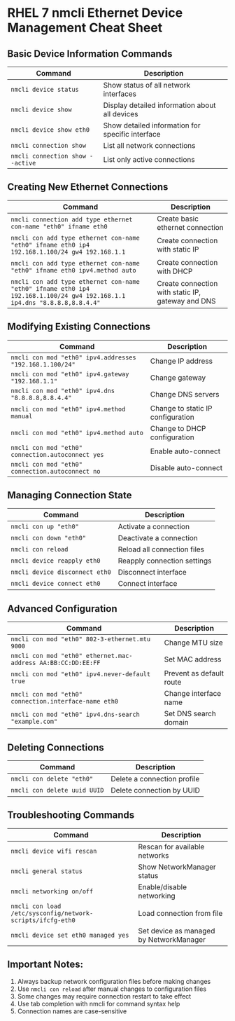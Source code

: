 # RHEL 7 nmcli Ethernet Device Management Cheat Sheet

## Basic Device Information Commands

| Command | Description |
|---------|-------------|
| `nmcli device status` | Show status of all network interfaces |
| `nmcli device show` | Display detailed information about all devices |
| `nmcli device show eth0` | Show detailed information for specific interface |
| `nmcli connection show` | List all network connections |
| `nmcli connection show --active` | List only active connections |

## Creating New Ethernet Connections

| Command | Description |
|---------|-------------|
| `nmcli connection add type ethernet con-name "eth0" ifname eth0` | Create basic ethernet connection |
| `nmcli con add type ethernet con-name "eth0" ifname eth0 ip4 192.168.1.100/24 gw4 192.168.1.1` | Create connection with static IP |
| `nmcli con add type ethernet con-name "eth0" ifname eth0 ipv4.method auto` | Create connection with DHCP |
| `nmcli con add type ethernet con-name "eth0" ifname eth0 ip4 192.168.1.100/24 gw4 192.168.1.1 ip4.dns "8.8.8.8,8.8.4.4"` | Create connection with static IP, gateway and DNS |

## Modifying Existing Connections

| Command | Description |
|---------|-------------|
| `nmcli con mod "eth0" ipv4.addresses "192.168.1.100/24"` | Change IP address |
| `nmcli con mod "eth0" ipv4.gateway "192.168.1.1"` | Change gateway |
| `nmcli con mod "eth0" ipv4.dns "8.8.8.8,8.8.4.4"` | Change DNS servers |
| `nmcli con mod "eth0" ipv4.method manual` | Change to static IP configuration |
| `nmcli con mod "eth0" ipv4.method auto` | Change to DHCP configuration |
| `nmcli con mod "eth0" connection.autoconnect yes` | Enable auto-connect |
| `nmcli con mod "eth0" connection.autoconnect no` | Disable auto-connect |

## Managing Connection State

| Command | Description |
|---------|-------------|
| `nmcli con up "eth0"` | Activate a connection |
| `nmcli con down "eth0"` | Deactivate a connection |
| `nmcli con reload` | Reload all connection files |
| `nmcli device reapply eth0` | Reapply connection settings |
| `nmcli device disconnect eth0` | Disconnect interface |
| `nmcli device connect eth0` | Connect interface |

## Advanced Configuration

| Command | Description |
|---------|-------------|
| `nmcli con mod "eth0" 802-3-ethernet.mtu 9000` | Change MTU size |
| `nmcli con mod "eth0" ethernet.mac-address AA:BB:CC:DD:EE:FF` | Set MAC address |
| `nmcli con mod "eth0" ipv4.never-default true` | Prevent as default route |
| `nmcli con mod "eth0" connection.interface-name eth0` | Change interface name |
| `nmcli con mod "eth0" ipv4.dns-search "example.com"` | Set DNS search domain |

## Deleting Connections

| Command | Description |
|---------|-------------|
| `nmcli con delete "eth0"` | Delete a connection profile |
| `nmcli con delete uuid UUID` | Delete connection by UUID |

## Troubleshooting Commands

| Command | Description |
|---------|-------------|
| `nmcli device wifi rescan` | Rescan for available networks |
| `nmcli general status` | Show NetworkManager status |
| `nmcli networking on/off` | Enable/disable networking |
| `nmcli con load /etc/sysconfig/network-scripts/ifcfg-eth0` | Load connection from file |
| `nmcli device set eth0 managed yes` | Set device as managed by NetworkManager |

## Important Notes:
1. Always backup network configuration files before making changes
2. Use `nmcli con reload` after manual changes to configuration files
3. Some changes may require connection restart to take effect
4. Use tab completion with nmcli for command syntax help
5. Connection names are case-sensitive

